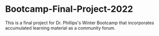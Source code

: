 # Bootcamp-Final-Project-2022
This is a final project for Dr. Phillips's Winter Bootcamp that incorporates accumulated learning material as a community forum. 
